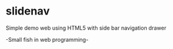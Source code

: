 slidenav
========

Simple demo web using HTML5 with side bar navigation drawer

-Small fish in web programming-
